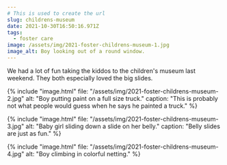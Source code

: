 ```yaml
---
# This is used to create the url
slug: childrens-museum
date: 2021-10-30T16:50:16.971Z
tags:
  - foster care
image: /assets/img/2021-foster-childrens-museum-1.jpg
image_alt: Boy looking out of a round window.
---
```

We had a lot of fun taking the kiddos to the children's museum last weekend. They both especially loved the big slides. 

{% include "image.html"
    file: "/assets/img/2021-foster-childrens-museum-2.jpg"
    alt: "Boy putting paint on a full size truck."
    caption: "This is probably not what people would guess when he says he painted a truck."
%}

{% include "image.html"
    file: "/assets/img/2021-foster-childrens-museum-3.jpg"
    alt: "Baby girl sliding down a slide on her belly."
    caption: "Belly slides are just as fun."
%}

{% include "image.html"
    file: "/assets/img/2021-foster-childrens-museum-4.jpg"
    alt: "Boy climbing in colorful netting."
%}

